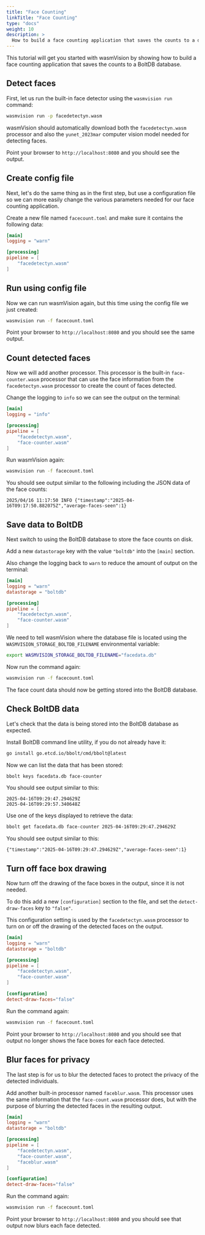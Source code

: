```yaml
---
title: "Face Counting"
linkTitle: "Face Counting"
type: "docs"
weight: 10
description: >
  How to build a face counting application that saves the counts to a database.
---
```


This tutorial will get you started with wasmVision by showing how to build a face counting application that saves the counts to a BoltDB database.

## Detect faces

First, let us run the built-in face detector using the `wasmvision run` command:

```bash
wasmvision run -p facedetectyn.wasm
```

wasmVision should automatically download both the `facedetectyn.wasm` processor and also the `yunet_2023mar` computer vision model needed for detecting faces.

Point your browser to `http://localhost:8080` and you should see the output.

## Create config file

Next, let's do the same thing as in the first step, but use a configuration file so we can more easily change the various parameters needed for our face counting application.

Create a new file named `facecount.toml` and make sure it contains the following data:

```toml
[main]
logging = "warn"

[processing]
pipeline = [
    "facedetectyn.wasm"
]
```

## Run using config file

Now we can run wasmVision again, but this time using the config file we just created:

```bash
wasmvision run -f facecount.toml
```

Point your browser to `http://localhost:8080` and you should see the same output.

## Count detected faces

Now we will add another processor. This processor is the built-in `face-counter.wasm` processor that can use the face information from the `facedetectyn.wasm` processor to create the count of faces detected.

Change the logging to `info` so we can see the output on the terminal:

```toml
[main]
logging = "info"

[processing]
pipeline = [
    "facedetectyn.wasm",
    "face-counter.wasm"
]
```

Run wasmVision again:

```bash
wasmvision run -f facecount.toml
```

You should see output similar to the following including the JSON data of the face counts:

```
2025/04/16 11:17:50 INFO {"timestamp":"2025-04-16T09:17:50.882075Z","average-faces-seen":1}
```

## Save data to BoltDB

Next switch to using the BoltDB database to store the face counts on disk.

Add a new `datastorage` key with the value `"boltdb"` into the `[main]` section.

Also change the logging back to `warn` to reduce the amount of output on the terminal:

```toml
[main]
logging = "warn"
datastorage = "boltdb"

[processing]
pipeline = [
    "facedetectyn.wasm",
    "face-counter.wasm"
]
```

We need to tell wasmVision where the database file is located using the `WASMVISION_STORAGE_BOLTDB_FILENAME` environmental variable:

```bash
export WASMVISION_STORAGE_BOLTDB_FILENAME="facedata.db"
```

Now run the command again:

```bash
wasmvision run -f facecount.toml
```

The face count data should now be getting stored into the BoltDB database.

## Check BoltDB data

Let's check that the data is being stored into the BoltDB database as expected.

Install BoltDB command line utility, if you do not already have it:

```bash
go install go.etcd.io/bbolt/cmd/bbolt@latest
```

Now we can list the data that has been stored:

```bash
bbolt keys facedata.db face-counter
```

You should see output similar to this:

```
2025-04-16T09:29:47.294629Z
2025-04-16T09:29:57.340648Z
```

Use one of the keys displayed to retrieve the data:

```bash
bbolt get facedata.db face-counter 2025-04-16T09:29:47.294629Z
```

You should see output similar to this:

```
{"timestamp":"2025-04-16T09:29:47.294629Z","average-faces-seen":1}
```

## Turn off face box drawing

Now turn off the drawing of the face boxes in the output, since it is not needed.

To do this add a new `[configuration]` section to the file, and set the `detect-draw-faces` key to `"false"`.

This configuration setting is used by the `facedetectyn.wasm` processor to turn on or off the drawing of the detected faces on the output.

```toml
[main]
logging = "warn"
datastorage = "boltdb"

[processing]
pipeline = [
    "facedetectyn.wasm",
    "face-counter.wasm"
]

[configuration]
detect-draw-faces="false"
```

Run the command again:

```bash
wasmvision run -f facecount.toml
```

Point your browser to `http://localhost:8080` and you should see that output no longer shows the face boxes for each face detected.

## Blur faces for privacy

The last step is for us to blur the detected faces to protect the privacy of the detected individuals.

Add another built-in processor named `faceblur.wasm`. This processor uses the same information that the `face-count.wasm` processor does, but with the purpose of blurring the detected faces in the resulting output.

```toml
[main]
logging = "warn"
datastorage = "boltdb"

[processing]
pipeline = [
    "facedetectyn.wasm",
    "face-counter.wasm",
    "faceblur.wasm"
]

[configuration]
detect-draw-faces="false"
```

Run the command again:

```bash
wasmvision run -f facecount.toml
```

Point your browser to `http://localhost:8080` and you should see that output now blurs each face detected.
